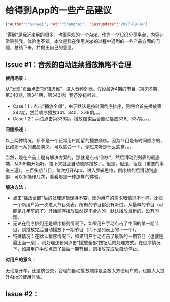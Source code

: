 # 给得到App的一些产品建议
```JSON
{"Author":"yanwei", "At":"Shanghai", "LastUpdate":"2017-09-14"}
```

“得到”是我近来用的很多，也很喜欢的一个App，作为一个知识分享平台，内容非常吸引我，体验也不错。本文是我在使用App的过程中遇到的一些产品方面的问题，总结下来，并提出自己的意见。

## Issue #1：音频的自动连续播放策略不合理

**使用场景：**

从“发现”页面点击“罗辑思维”，进入音频列表。假设最近4期的节目（第339期，第340期，第341期，第342期）我还没有听过。

* Case 1.1：点击“播放全部”，由于默认是按时间倒序排序，则将会首先播放第342期，然后顺序播放341、340、339期。。。
* Case 1.2：手动点击第339期，播放结束后会自动播放338、337期。。。

**问题描述：**

以上两种情况，都不是一个正常用户期望的播放顺序。因为节目是有时间顺序的，比如那一系列液晶演义，可以感受一下，倒过来听是什么感觉。。。

当然，现在产品上是有解决方案的，那就是点击“倒序”，然后滑动到列表的最底端，从339期开始听，接下来就会自动顺序播放了。但是，但是，但是（重要的事说三遍），三百多期节目，每次打开App，进入罗辑思维，倒序排列后滑动到底部，可以多操作几次，看看那是一种怎样的体验。

**解决方法：**

* 点击“播放全部”后的处理逻辑保持不变。因为用户的需求和情况不一样，比如一个新用户第一次进入节目列表，所有的节目都没有听过，从最早的节目（可能是几年前的了）开始顺序播放显然是不合适的，默认播放最新的，没有问题。
* 无论在倒序排列还是顺序排列情况下，如果用户手动点击了中间的某一期节目，则播放完后自动播放下一期节目（而不是列表上的下一个）。
* 特殊情况：在默认排序情况下，如果用户手动点击了最新的一期节目（也就是最上面一条），则处理逻辑同点击“播放全部”按钮后的处理方式。在倒序情况下，如果用户手动点击了最后一期节目，则播放完成后自动停止。

**对用户的意义：**

无论是开车，还是挤公交，合理的自动播放顺序是会极大方便用户的，也能大大提升App的使用体验。

## Issue #2：